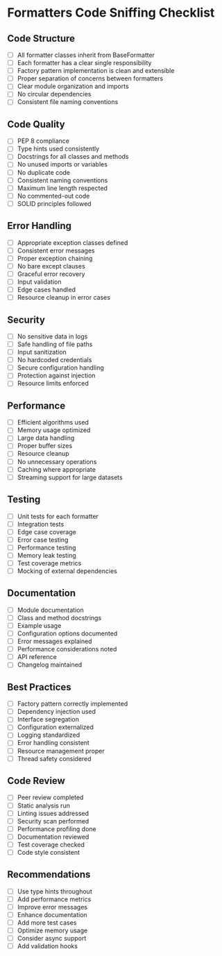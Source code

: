 # Formatters Code Sniffing Checklist

## Code Structure
- [ ] All formatter classes inherit from BaseFormatter
- [ ] Each formatter has a clear single responsibility
- [ ] Factory pattern implementation is clean and extensible
- [ ] Proper separation of concerns between formatters
- [ ] Clear module organization and imports
- [ ] No circular dependencies
- [ ] Consistent file naming conventions

## Code Quality
- [ ] PEP 8 compliance
- [ ] Type hints used consistently
- [ ] Docstrings for all classes and methods
- [ ] No unused imports or variables
- [ ] No duplicate code
- [ ] Consistent naming conventions
- [ ] Maximum line length respected
- [ ] No commented-out code
- [ ] SOLID principles followed

## Error Handling
- [ ] Appropriate exception classes defined
- [ ] Consistent error messages
- [ ] Proper exception chaining
- [ ] No bare except clauses
- [ ] Graceful error recovery
- [ ] Input validation
- [ ] Edge cases handled
- [ ] Resource cleanup in error cases

## Security
- [ ] No sensitive data in logs
- [ ] Safe handling of file paths
- [ ] Input sanitization
- [ ] No hardcoded credentials
- [ ] Secure configuration handling
- [ ] Protection against injection
- [ ] Resource limits enforced

## Performance
- [ ] Efficient algorithms used
- [ ] Memory usage optimized
- [ ] Large data handling
- [ ] Proper buffer sizes
- [ ] Resource cleanup
- [ ] No unnecessary operations
- [ ] Caching where appropriate
- [ ] Streaming support for large datasets

## Testing
- [ ] Unit tests for each formatter
- [ ] Integration tests
- [ ] Edge case coverage
- [ ] Error case testing
- [ ] Performance testing
- [ ] Memory leak testing
- [ ] Test coverage metrics
- [ ] Mocking of external dependencies

## Documentation
- [ ] Module documentation
- [ ] Class and method docstrings
- [ ] Example usage
- [ ] Configuration options documented
- [ ] Error messages explained
- [ ] Performance considerations noted
- [ ] API reference
- [ ] Changelog maintained

## Best Practices
- [ ] Factory pattern correctly implemented
- [ ] Dependency injection used
- [ ] Interface segregation
- [ ] Configuration externalized
- [ ] Logging standardized
- [ ] Error handling consistent
- [ ] Resource management proper
- [ ] Thread safety considered

## Code Review
- [ ] Peer review completed
- [ ] Static analysis run
- [ ] Linting issues addressed
- [ ] Security scan performed
- [ ] Performance profiling done
- [ ] Documentation reviewed
- [ ] Test coverage checked
- [ ] Code style consistent

## Recommendations
- [ ] Use type hints throughout
- [ ] Add performance metrics
- [ ] Improve error messages
- [ ] Enhance documentation
- [ ] Add more test cases
- [ ] Optimize memory usage
- [ ] Consider async support
- [ ] Add validation hooks 